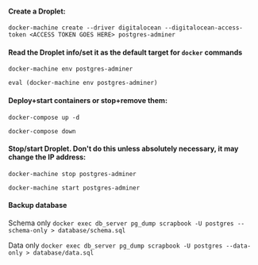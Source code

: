 #### Create a Droplet:
`docker-machine create --driver digitalocean --digitalocean-access-token <ACCESS TOKEN GOES HERE> postgres-adminer`

#### Read the Droplet info/set it as the default target for `docker` commands
`docker-machine env postgres-adminer`

`eval (docker-machine env postgres-adminer)`

#### Deploy+start containers or stop+remove them:
`docker-compose up -d`

`docker-compose down`

#### Stop/start Droplet. Don't do this unless absolutely necessary, it may change the IP address:
`docker-machine stop postgres-adminer`

`docker-machine start postgres-adminer`

#### Backup database
Schema only
`docker exec db_server pg_dump scrapbook -U postgres --schema-only > database/schema.sql`

Data only
`docker exec db_server pg_dump scrapbook -U postgres --data-only > database/data.sql`
